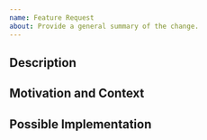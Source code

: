 ```yaml
---
name: Feature Request
about: Provide a general summary of the change.
---
```


## Description

## Motivation and Context

## Possible Implementation
